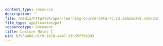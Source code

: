 ```yaml
---
content_type: resource
description: ''
file: /media/https%3A/open-learning-course-data-rc.s3.amazonaws.com/21m-385-interactive-music-systems-fall-2016/b293a408d1f91878a44723bd5ff549d3_MIT21M_385F16_L1.pdf
file_type: application/pdf
resourcetype: Document
title: Lecture Notes 1
uid: b293a408-d1f9-1878-a447-23bd5ff549d3
---
```

